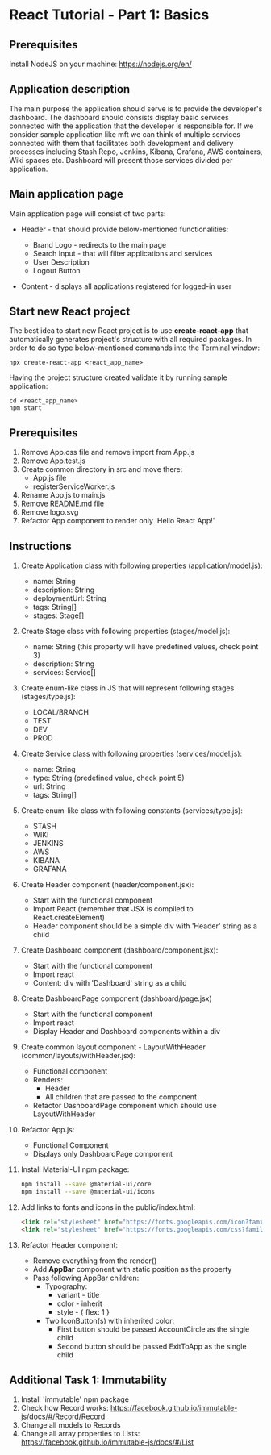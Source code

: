 # React Tutorial - Part 1: Basics

## Prerequisites

Install NodeJS on your machine: https://nodejs.org/en/

## Application description

The main purpose the application should serve is to provide the developer's dashboard. The dashboard should consists display
basic services connected with the application that the developer is responsible for. If we consider sample application like mft
we can think of multiple services connected with them that facilitates both development and delivery processes including
Stash Repo, Jenkins, Kibana, Grafana, AWS containers, Wiki spaces etc. Dashboard will present those services divided per 
application.

## Main application page

Main application page will consist of two parts:

- Header - that should provide below-mentioned functionalities:
  
  - Brand Logo - redirects to the main page
  - Search Input - that will filter applications and services
  - User Description
  - Logout Button
  
- Content - displays all applications registered for logged-in user

## Start new React project

The best idea to start new React project is to use **create-react-app** that automatically generates project's structure with all required packages. In order to do so type below-mentioned commands into the Terminal window:

```$
npx create-react-app <react_app_name>
```

Having the project structure created validate it by running sample application:

```$
cd <react_app_name>
npm start
```

## Prerequisites

1. Remove App.css file and remove import from App.js
2. Remove App.test.js
3. Create common directory in src and move there:
    - App.js file
    - registerServiceWorker.js 
4. Rename App.js to main.js
5. Remove README.md file
6. Remove logo.svg
7. Refactor App component to render only 'Hello React App!'

## Instructions

1. Create Application class with following properties (application/model.js):
    - name: String
    - description: String
    - deploymentUrl: String
    - tags: String[]
    - stages: Stage[]
2. Create Stage class with following properties (stages/model.js):
    - name: String (this property will have predefined values, check point 3)
    - description: String
    - services: Service[]
3. Create enum-like class in JS that will represent following stages (stages/type.js):
    - LOCAL/BRANCH
    - TEST
    - DEV
    - PROD
4. Create Service class with following properties (services/model.js):
    - name: String
    - type: String (predefined value, check point 5)
    - url: String
    - tags: String[]
5. Create enum-like class with following constants (services/type.js):
    - STASH
    - WIKI
    - JENKINS
    - AWS
    - KIBANA
    - GRAFANA
6. Create Header component (header/component.jsx):
    - Start with the functional component
    - Import React (remember that JSX is compiled to React.createElement)
    - Header component should be a simple div with 'Header' string as a child
7. Create Dashboard component (dashboard/component.jsx):
    - Start with the functional component
    - Import react
    - Content: div with 'Dashboard' string as a child
8. Create DashboardPage component (dashboard/page.jsx)
    - Start with the functional component
    - Import react
    - Display Header and Dashboard components within a div
9. Create common layout component - LayoutWithHeader (common/layouts/withHeader.jsx):
    - Functional component
    - Renders:
        - Header
        - All children that are passed to the component
    - Refactor DashboardPage component which should use LayoutWithHeader
10. Refactor App.js:
    - Functional Component
    - Displays only DashboardPage component
        
11. Install Material-UI npm package:

    ```bash
    npm install --save @material-ui/core
    npm install --save @material-ui/icons
    ```

12. Add links to fonts and icons in the public/index.html:

    ```html
    <link rel="stylesheet" href="https://fonts.googleapis.com/icon?family=Material+Icons">
    <link rel="stylesheet" href="https://fonts.googleapis.com/css?family=Roboto:300,400,500">
    ```

13. Refactor Header component:
    - Remove everything from the render()
    - Add **AppBar** component with static position as the property
    - Pass following AppBar children:
        - Typography:
            - variant - title
            - color - inherit
            - style - { flex: 1 }
        - Two IconButton(s) with inherited color:
            - First button should be passed AccountCircle as the single child
            - Second button should be passed ExitToApp as the single child

## Additional Task 1: Immutability

1. Install 'immutable' npm package
2. Check how Record works: https://facebook.github.io/immutable-js/docs/#/Record/Record
3. Change all models to Records
4. Change all array properties to Lists: https://facebook.github.io/immutable-js/docs/#/List

